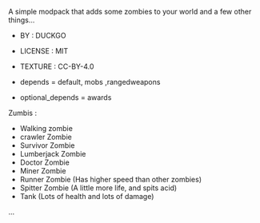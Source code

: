 A simple modpack that adds some zombies to your world and a few other things...

 - BY : DUCKGO
 - LICENSE : MIT
 - TEXTURE : CC-BY-4.0


 - depends = default, mobs ,rangedweapons
 - optional_depends = awards

 Zumbis :
  - Walking zombie
  - crawler Zombie
  - Survivor Zombie
  - Lumberjack Zombie
  - Doctor Zombie
  - Miner Zombie
  - Runner Zombie (Has higher speed than other zombies)
  - Spitter Zombie (A little more life, and spits acid)
  - Tank (Lots of health and lots of damage)


  ...
